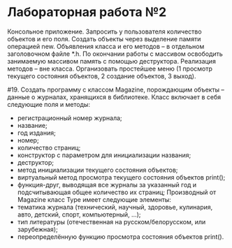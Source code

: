 # Лабораторная работа №2 #

Консольное приложение. Запросить у пользователя количество объектов и его поля. Создать объекты через выделение памяти операцией new.
Объявления класса и его методов – в отдельном заголовочном файле *.h. По окончании работы с массивом освободить занимаемую
массивом память с помощью деструктора. Реализация методов – вне класса. Организовать простейшее меню (1 просмотр текущего состояния
объектов, 2 создание объектов, 3 выход).

#19. Создать программу с классом Magazine, порождающим объекты – данные о журналах, хранящихся в библиотеке.
Класс включает в себя следующие поля и методы:
- регистрационный номер журнала;
- название;
- год издания;
- номер;
- количество страниц;
- конструктор с параметром для инициализации названия;
- деструктор;
- метод инициализации текущего состояния объектов;
- виртуальный метод просмотра текущего состояния объектов print();
- функция-друг, выводящая все журналы за указанный год и подсчитывающая общее количество их страниц;
Производный от Magazine класс Type имеет следующие элементы:
- тематика журнала (технический, научный, здоровье, кулинария, авто, детский, спорт, компьютерный, …);
- тип литературы (отечественная на русском/белорусском, или зарубежная);
- переопределённую функцию просмотра состояния объектов print().